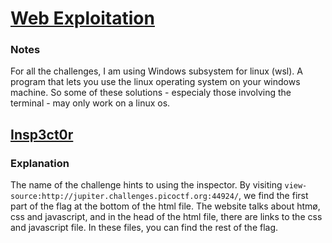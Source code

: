 # [Web Exploitation](https://play.picoctf.org/practice?category=1&page=1)

### Notes
For all the challenges, I am using Windows subsystem for linux (wsl). A program that lets you use the linux operating system on your windows machine. So some of these solutions - especialy those involving the terminal - may only work on a linux os.

## [Insp3ct0r](https://play.picoctf.org/practice/challenge/18?category=1&page=1)
### Explanation
The name of the challenge hints to using the inspector. By visiting `view-source:http://jupiter.challenges.picoctf.org:44924/`, we find the first part of the flag at the bottom of the html file. The website talks about htmø, css and javascript, and in the head of the html file, there are links to the css and javascript file. In these files, you can find the rest of the flag.